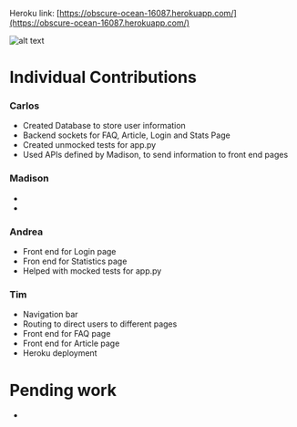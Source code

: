 Heroku link: [https://obscure-ocean-16087.herokuapp.com/](https://obscure-ocean-16087.herokuapp.com/)

![alt text](https://github.com/NJIT-CS490/project3-sec3group4/blob/master/static/covid_catcher.png?raw=true)

# Individual Contributions
### Carlos
- Created Database to store user information
- Backend sockets for FAQ, Article, Login and Stats Page
- Created unmocked tests for app.py
- Used APIs defined by Madison, to send information to front end pages

### Madison
- 
- 

### Andrea
- Front end for Login page 
- Fron end for Statistics page
- Helped with mocked tests for app.py

### Tim
- Navigation bar
- Routing to direct users to different pages
- Front end for FAQ page
- Front end for Article page
- Heroku deployment 

# Pending work
-
